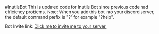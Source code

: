#InutileBot
This is updated code for Inutile Bot since previous code had efficiency problems.
 Note: When you add this bot into your discord server, the default command prefix is "?" for example "?help".
 
Bot Invite link: 
[Click me to invite me to your server!](https://discord.com/api/oauth2/authorize?client_id=765713285965807657&permissions=8&scope=bot)